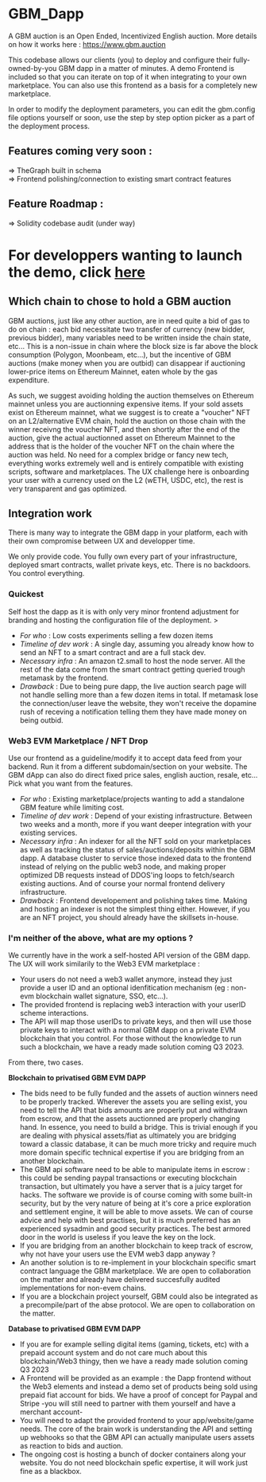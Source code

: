 
# GBM_Dapp

A GBM auction is an Open Ended, Incentivized English auction. More details on how it works here : https://www.gbm.auction      

This codebase allows our clients (you) to deploy and configure their fully-owned-by-you GBM dapp in a matter of minutes.
A demo Frontend is included so that you can iterate on top of it when integrating to your own marketplace. You can also use this frontend as a basis for a completely new marketplace.   

In order to modify the deployment parameters, you can edit the gbm.config file options yourself or soon, use the step by step option picker as a part of the deployment process.

## Features coming very soon : 
 => TheGraph built in schema    
 => Frontend polishing/connection to existing smart contract features
 

## Feature Roadmap :
=> Solidity codebase audit (under way)               

# For developpers wanting to launch the demo, click [here](/GBM-Diamond/README.md)             
          

## Which chain to chose to hold a GBM auction    
   
GBM auctions, just like any other auction, are in need quite a bid of gas to do on chain : each bid necessitate two transfer of currency (new bidder, previous bidder), many variables need to be written inside the chain state, etc...   This is a non-issue in chain where the block size is far above the block consumption (Polygon, Moonbeam, etc...), but the incentive of GBM auctions (make money when you are outbid) can disappear if auctioning lower-price items on Ethereum Mainnet, eaten whole by the gas expenditure.    

As such, we suggest avoiding holding the auction themselves on Ethereum mainnet unless you are auctionning expensive items. If your sold assets exist on Ethereum mainnet, what we suggest is to create a "voucher" NFT on an L2/alternative EVM chain, hold the auction on those chain with the winner receivng the voucher NFT, and then shortly after the end of the auction, give the actual auctionned asset on Ethereum Mainnet to the address that is the holder of the voucher NFT on the chain where the auction was held. No need for a complex bridge or fancy new tech, everything works extremely well and is entirely compatible with existing scripts, software and marketplaces. The UX challenge here is onboarding your user with a currency used on the L2 (wETH, USDC, etc), the rest is very transparent and gas optimized.  
   

## Integration work
    
There is many way to integrate the GBM dapp in your platform, each with their own compromise between UX and developper time.  

We only provide code. You fully own every part of your infrastructure, deployed smart contracts, wallet private keys, etc. There is no backdoors. You control everything.

### Quickest
Self host the dapp as it is with only very minor frontend adjustment for branding and hosting the configuration file of the deployment.     >
     
+ *For who* : Low costs experiments selling a few dozen items       
+ *Timeline of dev work* : A single day, assuming you already know how to send an NFT to a smart contract and are a full stack dev.       
+ *Necessary infra* : An amazon t2.small to host the node server. All the rest of the data come from the smart contract getting queried trough metamask by the frontend.        
+ *Drawback* : Due to being pure dapp, the live auction search page will not handle selling more than a few dozen items in total. If metamask lose the connection/user leave the website, they won't receive the dopamine rush of receving a notification telling them they have made money on being outbid.         


### Web3 EVM Marketplace / NFT Drop          
Use our frontend as a guideline/modify it to accept data feed from your backend. Run it from a different subdomain/section on your website. The GBM dApp can also do direct fixed price sales, english auction, resale, etc... Pick what you want from the features.
   
+ *For who* : Existing marketplace/projects wanting to add a standalone GBM feature while limiting cost.                  
+ *Timeline of dev work* : Depend of your existing infrastructure. Between two weeks and a month, more if you want deeper integration with your existing services.              
+ *Necessary infra* : An indexer for all the NFT sold on your marketplaces as well as tracking the status of sales/auctions/deposits within the GBM dapp. A database cluster to service those indexed data to the frontend instead of relying on the public web3 node, and making proper optimized DB requests instead of DDOS'ing loops to fetch/search existing auctions. And of course your normal frontend delivery infrastructure.   
+ *Drawback* : Frontend developement and polishing takes time. Making and hosting an indexer is not the simplest thing either. However, if you are an NFT project, you should already have the skillsets in-house.   


### I'm neither of the above, what are my options ?

We currently have in the work a self-hosted API version of the GBM dapp. The UX will work similarily to the Web3 EVM marketplace : 
+ Your users do not need a web3 wallet anymore, instead they just provide a user ID and an optional idenfitication mechanism (eg : non-evm blockchain wallet signature, SSO, etc...).  
+ The provided frontend is replacing web3 interaction with your userID scheme interactions.                            
+ The API will map those userIDs to private keys, and then will use those private keys to interact with a normal GBM dapp on a private EVM blockchain that you control. For those without the knowledge to run such a blockchain, we have a ready made solution coming Q3 2023.                                      

From there, two cases.                         
                        
**Blockchain to privatised GBM EVM DAPP**
+ The bids need to be fully funded and the assets of auction winners need to be properly tracked. Wherever the assets you are selling exist, you need to tell the API that bids amounts are properly put and withdrawn from escrow, and that the assets auctionned are properly changing hand. In essence, you need to build a bridge. This is trivial enough if you are dealing with physical assets/fiat as ultimately you are bridging toward a classic database, it can be much more tricky and require much more domain specific technical expertise if you are bridging from an another blockchain.                
+ The GBM api software need to be able to manipulate items in escrow : this could be sending paypal transactions or executing blockchain transaction, but ultimately you have a server that is a juicy target for hacks. The software we provide is of course coming with some built-in security, but by the very nature of being at it's core a price exploration and settlement engine, it will be able to move assets. We can of course advice and help with best practises, but it is much preferred has an experienced sysadmin and good security practices. The best armored door in the world is useless if you leave the key on the lock.                          
+ If you are bridging from an another blockchain to keep track of escrow, why not have your users use the EVM web3 dapp anyway ?       
+ An another solution is to re-implement in your blockchain specific smart contract language the GBM marketplace. We are open to collaboration on the matter and already have delivered succesfully audited implementations for non-evem chains.      
+ If you are a blockchain project yourself, GBM could also be integrated as a precompile/part of the abse protocol. We are open to collaboration on the matter.                   

**Database to privatised GBM EVM DAPP**
+ If you are for example selling digital items (gaming, tickets, etc) with a prepaid account system and do not care much about this blockchain/Web3 thingy, then we have a ready made solution coming Q3 2023                              
+ A Frontend will be provided as an example : the Dapp frontend without the Web3 elements and instead a demo set of products being sold using prepaid fiat account for bids. We have a proof of concept for Paypal and Stripe -you will still need to partner with them yourself and have a merchant account-                                 
+ You will need to adapt the provided frontend to your app/website/game needs. The core of the brain work is understanding the API and setting up webhooks so that the GBM API can actually manipulate users assets as reaction to bids and auction.                      
+ The ongoing cost is hosting a bunch of docker containers along your website. You do not need blockchain spefic expertise, it will work just fine as a blackbox.                  
